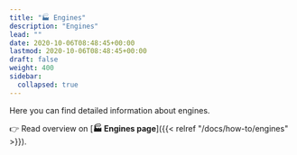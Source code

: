 ```yaml
---
title: "🏭 Engines"
description: "Engines"
lead: ""
date: 2020-10-06T08:48:45+00:00
lastmod: 2020-10-06T08:48:45+00:00
draft: false
weight: 400
sidebar:
  collapsed: true
---
```


Here you can find detailed information about engines.

👉 Read overview on [**🏭 Engines page**]({{< relref "/docs/how-to/engines" >}}).
